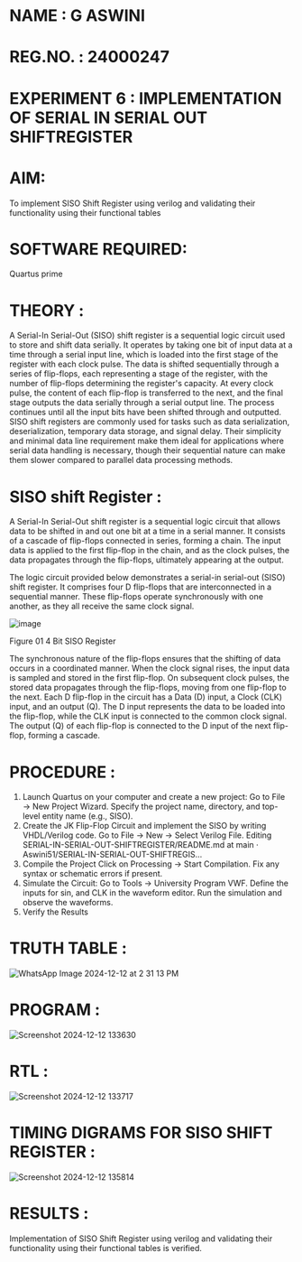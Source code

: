 # NAME : G ASWINI
# REG.NO. : 24000247
# EXPERIMENT 6 : IMPLEMENTATION OF SERIAL IN SERIAL OUT SHIFTREGISTER

# AIM:

To implement  SISO Shift Register using verilog and validating their functionality using their functional tables

# SOFTWARE REQUIRED:

Quartus prime

# THEORY :

A Serial-In Serial-Out (SISO) shift register is a sequential logic circuit used to store and shift data serially. It operates by taking one bit of input data at a time through a serial input line, which is loaded into the first stage of the register with each clock pulse. The data is shifted sequentially through a series of flip-flops, each representing a stage of the register, with the number of flip-flops determining the register's capacity. At every clock pulse, the content of each flip-flop is transferred to the next, and the final stage outputs the data serially through a serial output line. The process continues until all the input bits have been shifted through and outputted. SISO shift registers are commonly used for tasks such as data serialization, deserialization, temporary data storage, and signal delay. Their simplicity and minimal data line requirement make them ideal for applications where serial data handling is necessary, though their sequential nature can make them slower compared to parallel data processing methods.

# SISO shift Register :

A Serial-In Serial-Out shift register is a sequential logic circuit that allows data to be shifted in and out one bit at a time in a serial manner. It consists of a cascade of flip-flops connected in series, forming a chain. The input data is applied to the first flip-flop in the chain, and as the clock pulses, the data propagates through the flip-flops, ultimately appearing at the output.

The logic circuit provided below demonstrates a serial-in serial-out (SISO) shift register. It comprises four D flip-flops that are interconnected in a sequential manner. These flip-flops operate synchronously with one another, as they all receive the same clock signal.

![image](https://github.com/naavaneetha/SERIAL-IN-SERIAL-OUT-SHIFTREGISTER/assets/154305477/e81c4072-37f9-46c6-8145-566764b74c3a)

Figure 01 4 Bit SISO Register

The synchronous nature of the flip-flops ensures that the shifting of data occurs in a coordinated manner. When the clock signal rises, the input data is sampled and stored in the first flip-flop. On subsequent clock pulses, the stored data propagates through the flip-flops, moving from one flip-flop to the next.
Each D flip-flop in the circuit has a Data (D) input, a Clock (CLK) input, and an output (Q). The D input represents the data to be loaded into the flip-flop, while the CLK input is connected to the common clock signal. The output (Q) of each flip-flop is connected to the D input of the next flip-flop, forming a cascade.

# PROCEDURE : 

1. Launch Quartus on your computer and create a new project: Go to File → New Project Wizard.
 Specify the project name, directory, and top-level entity name (e.g., SISO).
 2. Create the JK Flip-Flop Circuit and implement the SISO by writing VHDL/Verilog code. Go to
 File → New → Select Verilog File.
 Editing SERIAL-IN-SERIAL-OUT-SHIFTREGISTER/README.md at main · Aswini51/SERIAL-IN-SERIAL-OUT-SHIFTREGIS…
 3. Compile the Project Click on Processing → Start Compilation. Fix any syntax or schematic errors
 if present.
 4. Simulate the Circuit: Go to Tools → University Program VWF. Define the inputs for sin, and CLK
 in the waveform editor. Run the simulation and observe the waveforms.
 5. Verify the Results

# TRUTH TABLE : #

![WhatsApp Image 2024-12-12 at 2 31 13 PM](https://github.com/user-attachments/assets/7fd6bbbd-13ba-47ec-b486-a702f5458da8)

# PROGRAM :

![Screenshot 2024-12-12 133630](https://github.com/user-attachments/assets/9bec7405-96b7-4b1e-a776-e5a9bfb41edc)

# RTL : 

![Screenshot 2024-12-12 133717](https://github.com/user-attachments/assets/320e6447-6a70-42c3-9616-60e8b15987ac)

# TIMING DIGRAMS FOR SISO SHIFT REGISTER :

![Screenshot 2024-12-12 135814](https://github.com/user-attachments/assets/ea784c34-fccd-44d6-9653-08377d876c46)

# RESULTS :

 Implementation of SISO Shift Register using verilog and validating their functionality using their
 functional tables is verified.

